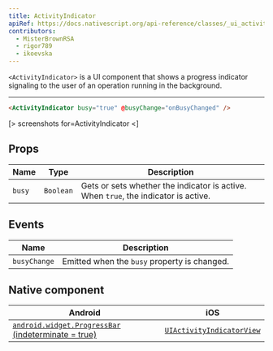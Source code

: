 ```yaml
---
title: ActivityIndicator
apiRef: https://docs.nativescript.org/api-reference/classes/_ui_activity_indicator_.activityindicator
contributors:
  - MisterBrownRSA
  - rigor789
  - ikoevska
---
```

`<ActivityIndicator>` is a UI component that shows a progress indicator signaling to the user of an operation running in the background.

* * *

```html
<ActivityIndicator busy="true" @busyChange="onBusyChanged" />
```

[> screenshots for=ActivityIndicator <]

## Props

| Name   | Type      | Description                                                                         |
| ------ | --------- | ----------------------------------------------------------------------------------- |
| `busy` | `Boolean` | Gets or sets whether the indicator is active. When `true`, the indicator is active. |

## Events

| Name         | Description                                  |
| ------------ | -------------------------------------------- |
| `busyChange` | Emitted when the `busy` property is changed. |

## Native component

| Android                                                                                                                        | iOS                                                                                                  |
| ------------------------------------------------------------------------------------------------------------------------------ | ---------------------------------------------------------------------------------------------------- |
| [`android.widget.ProgressBar` (indeterminate = true)](https://developer.android.com/reference/android/widget/ProgressBar.html) | [`UIActivityIndicatorView`](https://developer.apple.com/documentation/uikit/uiactivityindicatorview) |